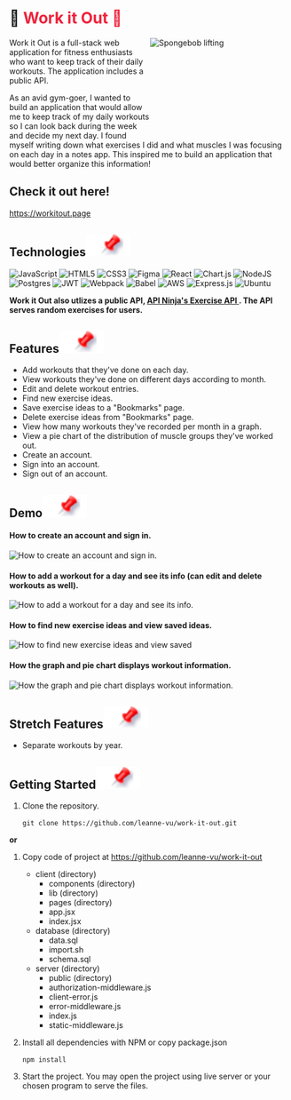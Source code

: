 # :muscle:	 <span style="color:#ef233c">Work it Out :muscle:
<img src="https://media.tenor.com/ZFUJ2eZcm2IAAAAd/work-out-excercise.gif" align="right"
     alt="Spongebob lifting" width="250" height="178">


Work it Out is a full-stack web application for  fitness enthusiasts who want to keep track of their daily workouts. The application includes a public API.

As an avid gym-goer, I wanted to build an application that would allow me to keep track of my daily workouts so I can look back during the week and decide my next day. I found myself writing down what exercises I did and what muscles I was focusing on each day in a notes app.  This inspired me to build an application that would better organize this information!

## Check it out here!
https://workitout.page

## Technologies[![](https://raw.githubusercontent.com/aregtech/areg-sdk/master/docs/img/pin.svg)](#pin)
![JavaScript](https://img.shields.io/badge/javascript-%23323330.svg?style=for-the-badge&logo=javascript&logoColor=%23F7DF1E)
![HTML5](https://img.shields.io/badge/html5-%23E34F26.svg?style=for-the-badge&logo=html5&logoColor=white)
![CSS3](https://img.shields.io/badge/css3-%231572B6.svg?style=for-the-badge&logo=css3&logoColor=white)
![Figma](https://img.shields.io/badge/figma-%23F24E1E.svg?style=for-the-badge&logo=figma&logoColor=white)
![React](https://img.shields.io/badge/react-%2320232a.svg?style=for-the-badge&logo=react&logoColor=%2361DAFB)
![Chart.js](https://img.shields.io/badge/chart.js-F5788D.svg?style=for-the-badge&logo=chart.js&logoColor=white)
![NodeJS](https://img.shields.io/badge/node.js-6DA55F?style=for-the-badge&logo=node.js&logoColor=white)
![Postgres](https://img.shields.io/badge/postgres-%23316192.svg?style=for-the-badge&logo=postgresql&logoColor=white)
![JWT](https://img.shields.io/badge/JWT-black?style=for-the-badge&logo=JSON%20web%20tokens)
![Webpack](https://img.shields.io/badge/webpack-%238DD6F9.svg?style=for-the-badge&logo=webpack&logoColor=black)
![Babel](https://img.shields.io/badge/Babel-F9DC3e?style=for-the-badge&logo=babel&logoColor=black)
![AWS](https://img.shields.io/badge/AWS-%23FF9900.svg?style=for-the-badge&logo=amazon-aws&logoColor=white)
![Express.js](https://img.shields.io/badge/express.js-%23404d59.svg?style=for-the-badge&logo=express&logoColor=%2361DAFB)
![Ubuntu](https://img.shields.io/badge/Ubuntu-E95420?style=for-the-badge&logo=ubuntu&logoColor=white)

**Work it Out also utlizes a public API, [API Ninja's Exercise API ](https://api-ninjas.com/api/exercises). The API serves random exercises for users.**

## Features[![](https://raw.githubusercontent.com/aregtech/areg-sdk/master/docs/img/pin.svg)](#pin)
* Add workouts that they've done on each day.
* View workouts they've done on different days according to month.
* Edit and delete workout entries.
* Find new exercise ideas.
* Save exercise ideas to a "Bookmarks" page.
* Delete exercise ideas from "Bookmarks" page.
* View how many workouts they've recorded per month in a graph.
* View a pie chart of the distribution of muscle groups they've worked out.
* Create an account.
* Sign into an account.
* Sign out  of an account.
## Demo[![](https://raw.githubusercontent.com/aregtech/areg-sdk/master/docs/img/pin.svg)](#pin)
#### How to create an account and sign in.
![ How to create an account and sign in. ](/gifs/signin.gif)
#### How to add a workout for a day and see its info (can edit and delete workouts as well).
![ How to add a workout for a day and see its info. ](/gifs/workout.gif)
#### How to find new exercise ideas and view saved ideas.
![How to find new exercise ideas and view saved ](/gifs/ideas.gif)
#### How the graph and pie chart displays workout information.
![How the graph and pie chart displays workout information. ](/gifs/tracker.gif)
## Stretch Features[![](https://raw.githubusercontent.com/aregtech/areg-sdk/master/docs/img/pin.svg)](#pin)
* Separate workouts by year.
## Getting Started[![](https://raw.githubusercontent.com/aregtech/areg-sdk/master/docs/img/pin.svg)](#pin)
1. Clone the repository.

    ```shell
    git clone https://github.com/leanne-vu/work-it-out.git
    ```
 **or**

1. Copy code of project at
 https://github.com/leanne-vu/work-it-out

   - client (directory)
        - components (directory)
        - lib (directory)
        - pages (directory)
        - app.jsx
        - index.jsx
    - database (directory)
        - data.sql
        - import.sh
        - schema.sql
    - server (directory)
        - public (directory)
        - authorization-middleware.js
        - client-error.js
        - error-middleware.js
        - index.js
        - static-middleware.js

2. Install all dependencies with NPM or copy package.json

    ```shell
    npm install
    ```

3. Start the project. You may open the project using live server or your chosen program to serve the files.

